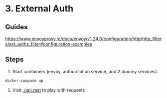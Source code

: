 # 3. External Auth

## Guides
https://www.envoyproxy.io/docs/envoy/v1.24.0/configuration/http/http_filters/ext_authz_filter#configuration-examples

## Steps
1. Start containers (envoy, authorization service, and 2 dummy services)
```bash
docker-compose up
```

1. Visit [./api.rest](./api.rest) to play with requests
